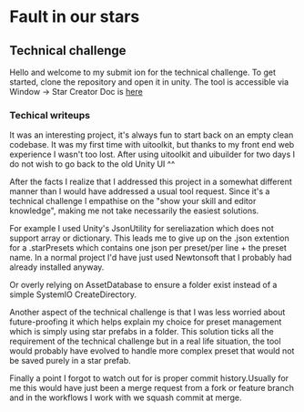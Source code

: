 # Fault in our stars
## Technical challenge

Hello and welcome to my submit ion for the technical challenge.
To get started, clone the repository and open it in unity.
The tool is accessible via Window -> Star Creator
Doc is [here](Assets/Tools/Star%20Creator/Doc.md)

### Techical writeups
It was an interesting project, it's always fun to start back on an empty clean codebase.
It was my first time with uitoolkit, but thanks to my front end web experience I wasn't too lost.
After using uitoolkit and uibuilder for two days I do not wish to go back to the old Unity UI ^^

After the facts I realize that I addressed this project in a somewhat different manner than I would have addressed a usual tool request. Since it's a technical challenge I empathise on the "show your skill and editor knowledge", making me not take necessarily the easiest solutions.

For example I used Unity's JsonUtility for sereliazation which does not support array or dictionary.
This leads me to give up on the .json extention for a .starPresets which contains one json per preset/per line + the preset name.
In a normal project I'd have just used Newtonsoft that I probably had already installed anyway.

Or overly relying on AssetDatabase to ensure a folder exist instead of a simple SystemIO CreateDirectory.

Another aspect of the technical challenge is that I was less worried about future-proofing it which helps explain my choice for preset management which is simply using star prefabs in a folder. This solution ticks all the requirement of the technical challenge but in a real life situation, the tool would probably have evolved to handle more complex preset that would not be saved purely in a star prefab.

Finally a point I forgot to watch out for is proper commit history.Usually for me this would have just been a merge request from a fork or feature branch and in the workflows I work with we squash commit at merge.
